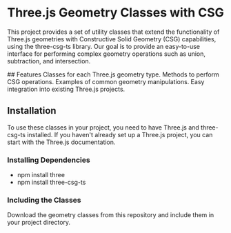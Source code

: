 # Three.js Geometry Classes with CSG

This project provides a set of utility classes that extend the functionality of Three.js geometries with Constructive Solid Geometry (CSG) capabilities, using the three-csg-ts library. Our goal is to provide an easy-to-use interface for performing complex geometry operations such as union, subtraction, and intersection.

## Features
Classes for each Three.js geometry type.
Methods to perform CSG operations.
Examples of common geometry manipulations.
Easy integration into existing Three.js projects.
## Installation
To use these classes in your project, you need to have Three.js and three-csg-ts installed. If you haven't already set up a Three.js project, you can start with the Three.js documentation.

### Installing Dependencies

- npm install three
- npm install three-csg-ts

### Including the Classes
Download the geometry classes from this repository and include them in your project directory.

